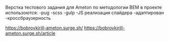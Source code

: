 Верстка тестового задания для Ameton по методологии BEM 
в проекте использоются:
-pug
-scss
-gulp
-JS реализация слайдера
-адаптирован
-кроссбраузерность

https://bobrovkirill-ameton.surge.sh/
https://bobrovkirill-ameton.surge.sh/article